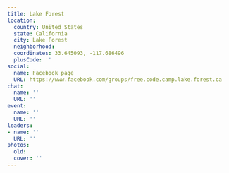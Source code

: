 ```yaml
---
title: Lake Forest
location:
  country: United States
  state: California
  city: Lake Forest
  neighborhood: 
  coordinates: 33.645093, -117.686496
  plusCode: ''
social:
  name: Facebook page
  URL: https://www.facebook.com/groups/free.code.camp.lake.forest.ca
chat:
  name: ''
  URL: ''
event:
  name: ''
  URL: ''
leaders:
- name: ''
  URL: ''
photos:
  old: 
  cover: ''
---
```

